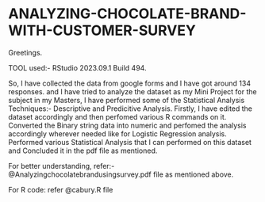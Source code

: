 # ANALYZING-CHOCOLATE-BRAND-WITH-CUSTOMER-SURVEY
Greetings.

TOOL used:- RStudio 2023.09.1 Build 494.

So, I have collected the data from google forms and I have got around 134 responses.
and I have tried to analyze the dataset as my Mini Project for the subject in my Masters,
I have performed some of the Statistical Analysis Techniques:-
Descriptive and Predicitive Analysis.
Firstly, I have edited the dataset accordingly and then perfomed various R commands on it.
Converted the Binary string data into numeric and perfomed the analysis accordingly wherever needed like for Logistic Regression analysis.
Performed various Statistical Analysis that I can performed on this dataset and Concluded it in the pdf file as mentioned.

For better understanding, refer:-  @Analyzingchocolatebrandusingsurvey.pdf file as mentioned above.

For R code: refer @cabury.R file
